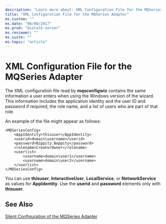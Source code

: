 ```yaml
---
description: "Learn more about: XML Configuration File for the MQSeries Adapter"
title: "XML Configuration File for the MQSeries Adapter"
ms.custom: ""
ms.date: "06/08/2017"
ms.prod: "biztalk-server"
ms.reviewer: ""
ms.suite: ""
ms.topic: "article"
---
```

# XML Configuration File for the MQSeries Adapter
The XML configuration file read by **mqsconfigwiz** contains the same information a user enters when using the Windows version of the wizard. This information includes the application identity and the user ID and password if required, the role name, and a list of users who are part of that role.  
  
 An example of the file might appear as follows:  
  
```  
<MQSeriesConfig>  
    <AppIdentity>thisuser</AppIdentity>  
    <userid>domain\username</userid>  
    <password>Bippity.Boppity</password>  
    <rolename>CreatorOwner</rolename>  
    <userlist>  
        <username>domain\user1</username>  
        <username>domain\user2</username>  
    </userlist>  
</MQSeriesConfig>  
```  
  
 You can use **thisuser**, **InteractiveUser**, **LocalService**, or **NetworkService** as values for **AppIdentity**. Use the **userid** and **password** elements only with **thisuser**.  
  
## See Also  
 [Silent Configuration of the MQSeries Adapter](../core/silent-configuration-of-the-mqseries-adapter.md)

